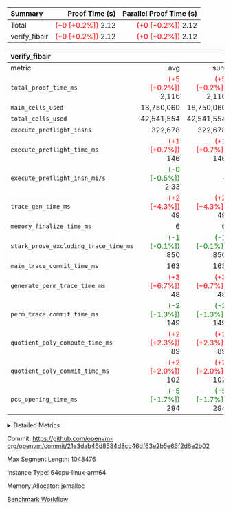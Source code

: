 | Summary | Proof Time (s) | Parallel Proof Time (s) |
|:---|---:|---:|
| Total | <span style='color: red'>(+0 [+0.2%])</span> 2.12 | <span style='color: red'>(+0 [+0.2%])</span> 2.12 |
| verify_fibair | <span style='color: red'>(+0 [+0.2%])</span> 2.12 | <span style='color: red'>(+0 [+0.2%])</span> 2.12 |


| verify_fibair |||||
|:---|---:|---:|---:|---:|
|metric|avg|sum|max|min|
| `total_proof_time_ms ` | <span style='color: red'>(+5 [+0.2%])</span> 2,116 | <span style='color: red'>(+5 [+0.2%])</span> 2,116 | <span style='color: red'>(+5 [+0.2%])</span> 2,116 | <span style='color: red'>(+5 [+0.2%])</span> 2,116 |
| `main_cells_used     ` |  18,750,060 |  18,750,060 |  18,750,060 |  18,750,060 |
| `total_cells_used    ` |  42,541,554 |  42,541,554 |  42,541,554 |  42,541,554 |
| `execute_preflight_insns` |  322,678 |  322,678 |  322,678 |  322,678 |
| `execute_preflight_time_ms` | <span style='color: red'>(+1 [+0.7%])</span> 146 | <span style='color: red'>(+1 [+0.7%])</span> 146 | <span style='color: red'>(+1 [+0.7%])</span> 146 | <span style='color: red'>(+1 [+0.7%])</span> 146 |
| `execute_preflight_insn_mi/s` | <span style='color: green'>(-0 [-0.5%])</span> 2.33 | -          | <span style='color: green'>(-0 [-0.5%])</span> 2.33 | <span style='color: green'>(-0 [-0.5%])</span> 2.33 |
| `trace_gen_time_ms   ` | <span style='color: red'>(+2 [+4.3%])</span> 49 | <span style='color: red'>(+2 [+4.3%])</span> 49 | <span style='color: red'>(+2 [+4.3%])</span> 49 | <span style='color: red'>(+2 [+4.3%])</span> 49 |
| `memory_finalize_time_ms` |  6 |  6 |  6 |  6 |
| `stark_prove_excluding_trace_time_ms` | <span style='color: green'>(-1 [-0.1%])</span> 850 | <span style='color: green'>(-1 [-0.1%])</span> 850 | <span style='color: green'>(-1 [-0.1%])</span> 850 | <span style='color: green'>(-1 [-0.1%])</span> 850 |
| `main_trace_commit_time_ms` |  163 |  163 |  163 |  163 |
| `generate_perm_trace_time_ms` | <span style='color: red'>(+3 [+6.7%])</span> 48 | <span style='color: red'>(+3 [+6.7%])</span> 48 | <span style='color: red'>(+3 [+6.7%])</span> 48 | <span style='color: red'>(+3 [+6.7%])</span> 48 |
| `perm_trace_commit_time_ms` | <span style='color: green'>(-2 [-1.3%])</span> 149 | <span style='color: green'>(-2 [-1.3%])</span> 149 | <span style='color: green'>(-2 [-1.3%])</span> 149 | <span style='color: green'>(-2 [-1.3%])</span> 149 |
| `quotient_poly_compute_time_ms` | <span style='color: red'>(+2 [+2.3%])</span> 89 | <span style='color: red'>(+2 [+2.3%])</span> 89 | <span style='color: red'>(+2 [+2.3%])</span> 89 | <span style='color: red'>(+2 [+2.3%])</span> 89 |
| `quotient_poly_commit_time_ms` | <span style='color: red'>(+2 [+2.0%])</span> 102 | <span style='color: red'>(+2 [+2.0%])</span> 102 | <span style='color: red'>(+2 [+2.0%])</span> 102 | <span style='color: red'>(+2 [+2.0%])</span> 102 |
| `pcs_opening_time_ms ` | <span style='color: green'>(-5 [-1.7%])</span> 294 | <span style='color: green'>(-5 [-1.7%])</span> 294 | <span style='color: green'>(-5 [-1.7%])</span> 294 | <span style='color: green'>(-5 [-1.7%])</span> 294 |



<details>
<summary>Detailed Metrics</summary>

|  | vm.create_initial_state_time_ms | verify_program_compile_ms | verify_fibair_time_ms | total_cells | stark_prove_excluding_trace_time_ms | quotient_poly_compute_time_ms | quotient_poly_commit_time_ms | perm_trace_commit_time_ms | pcs_opening_time_ms | main_trace_commit_time_ms |
| --- | --- | --- | --- | --- | --- | --- | --- | --- | --- |
|  | 0 | 7 | 2,116 | 65,536 | 40 | 1 | 6 | 0 | 25 | 7 | 

| air_name | rows | quotient_deg | main_cols | interactions | constraints | cells |
| --- | --- | --- | --- | --- | --- | --- |
| AccessAdapterAir<2> |  | 2 |  | 5 | 12 |  | 
| AccessAdapterAir<4> |  | 2 |  | 5 | 12 |  | 
| AccessAdapterAir<8> |  | 2 |  | 5 | 12 |  | 
| FibonacciAir | 32,768 | 1 | 2 |  | 5 | 65,536 | 
| FriReducedOpeningAir |  | 2 |  | 39 | 71 |  | 
| JalRangeCheckAir |  | 2 |  | 9 | 14 |  | 
| NativePoseidon2Air<BabyBearParameters>, 1> |  | 2 |  | 136 | 572 |  | 
| PhantomAir |  | 2 |  | 3 | 5 |  | 
| ProgramAir |  | 1 |  | 1 | 4 |  | 
| VariableRangeCheckerAir |  | 1 |  | 1 | 4 |  | 
| VmAirWrapper<AluNativeAdapterAir, FieldArithmeticCoreAir> |  | 2 |  | 15 | 27 |  | 
| VmAirWrapper<BranchNativeAdapterAir, BranchEqualCoreAir<1> |  | 2 |  | 11 | 25 |  | 
| VmAirWrapper<NativeAdapterAir<2, 0>, PublicValuesCoreAir> |  | 2 |  | 11 | 29 |  | 
| VmAirWrapper<NativeLoadStoreAdapterAir<1>, NativeLoadStoreCoreAir<1> |  | 2 |  | 15 | 20 |  | 
| VmAirWrapper<NativeLoadStoreAdapterAir<4>, NativeLoadStoreCoreAir<4> |  | 2 |  | 15 | 20 |  | 
| VmAirWrapper<NativeVectorizedAdapterAir<4>, FieldExtensionCoreAir> |  | 2 |  | 15 | 27 |  | 
| VmConnectorAir |  | 2 |  | 5 | 11 |  | 
| VolatileBoundaryAir |  | 2 |  | 7 | 19 |  | 

| group | vm.reset_state_time_ms | trace_gen_time_ms | total_proof_time_ms | total_cells_used | total_cells | system_trace_gen_time_ms | stark_prove_excluding_trace_time_ms | single_trace_gen_time_ms | quotient_poly_compute_time_ms | quotient_poly_commit_time_ms | perm_trace_commit_time_ms | pcs_opening_time_ms | memory_finalize_time_ms | main_trace_commit_time_ms | main_cells_used | generate_perm_trace_time_ms | fri.log_blowup | execute_preflight_time_ms | execute_preflight_insns | execute_preflight_insn_mi/s |
| --- | --- | --- | --- | --- | --- | --- | --- | --- | --- | --- | --- | --- | --- | --- | --- | --- | --- | --- | --- | --- |
| verify_fibair | 0 | 49 | 2,116 | 42,541,554 | 62,474,410 | 49 | 850 | 0 | 89 | 102 | 149 | 294 | 6 | 163 | 18,750,060 | 48 | 1 | 146 | 322,678 | 2.33 | 

| group | air_name | rows | prep_cols | perm_cols | main_cols | cells |
| --- | --- | --- | --- | --- | --- | --- |
| verify_fibair | AccessAdapterAir<2> | 131,072 |  | 16 | 11 | 3,538,944 | 
| verify_fibair | AccessAdapterAir<4> | 65,536 |  | 16 | 13 | 1,900,544 | 
| verify_fibair | AccessAdapterAir<8> | 128 |  | 16 | 17 | 4,224 | 
| verify_fibair | FriReducedOpeningAir | 2,048 |  | 84 | 27 | 227,328 | 
| verify_fibair | JalRangeCheckAir | 32,768 |  | 28 | 12 | 1,310,720 | 
| verify_fibair | NativePoseidon2Air<BabyBearParameters>, 1> | 32,768 |  | 312 | 398 | 23,265,280 | 
| verify_fibair | PhantomAir | 16,384 |  | 12 | 6 | 294,912 | 
| verify_fibair | ProgramAir | 8,192 |  | 8 | 10 | 147,456 | 
| verify_fibair | VariableRangeCheckerAir | 262,144 | 2 | 8 | 1 | 2,359,296 | 
| verify_fibair | VmAirWrapper<AluNativeAdapterAir, FieldArithmeticCoreAir> | 262,144 |  | 36 | 29 | 17,039,360 | 
| verify_fibair | VmAirWrapper<BranchNativeAdapterAir, BranchEqualCoreAir<1> | 32,768 |  | 28 | 23 | 1,671,168 | 
| verify_fibair | VmAirWrapper<NativeLoadStoreAdapterAir<1>, NativeLoadStoreCoreAir<1> | 65,536 |  | 40 | 21 | 3,997,696 | 
| verify_fibair | VmAirWrapper<NativeLoadStoreAdapterAir<4>, NativeLoadStoreCoreAir<4> | 32,768 |  | 40 | 27 | 2,195,456 | 
| verify_fibair | VmAirWrapper<NativeVectorizedAdapterAir<4>, FieldExtensionCoreAir> | 32,768 |  | 36 | 38 | 2,424,832 | 
| verify_fibair | VmConnectorAir | 2 | 1 | 16 | 5 | 42 | 
| verify_fibair | VolatileBoundaryAir | 65,536 |  | 20 | 12 | 2,097,152 | 

| group | trace_height_constraint | weighted_sum | threshold |
| --- | --- | --- | --- |
| verify_fibair | 0 | 1,085,444 | 2,013,265,921 | 
| verify_fibair | 1 | 5,411,200 | 2,013,265,921 | 
| verify_fibair | 2 | 542,722 | 2,013,265,921 | 
| verify_fibair | 3 | 5,476,612 | 2,013,265,921 | 
| verify_fibair | 4 | 65,536 | 2,013,265,921 | 
| verify_fibair | 5 | 12,851,850 | 2,013,265,921 | 

| trace_height_constraint | threshold |
| --- | --- |
| 0 | 2,013,265,921 | 

</details>


Commit: https://github.com/openvm-org/openvm/commit/21e3dab46d8584d8cc46df63e2b5e66f2d6e2b02

Max Segment Length: 1048476

Instance Type: 64cpu-linux-arm64

Memory Allocator: jemalloc

[Benchmark Workflow](https://github.com/openvm-org/openvm/actions/runs/17026295296)

